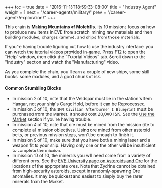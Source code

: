 +++
toc = true
date = "2016-11-18T18:59:33-08:00"
title = "Industry Agent"
weight = 1
next = "/career-agents/military/"
prev = "/career-agents/exploration/"
+++

This chain is **Making Mountains of Molehills**. Its 10 missions focus
on how to produce new items in EVE from scratch: mining raw materials
and then building modules, charges (ammo), and ships from those materials.

If you're having trouble figuring out how to use the industry interface,
you can watch the tutorial videos provided in-game. Press F12 to open the
"Help" window, then click the "Tutorial Videos" tab. Scroll down to the
"Industry" section and watch the "Manufacturing" video.

As you complete the chain, you'll earn a couple of new ships, some skill
books, some modules, and a good chunk of isk.

#### Common Stumbling Blocks

 * In mission 2 of 10, note that the Veldspar must be in the station's Item Hangar,
   not your ship's Cargo Hold, before it can be Reprocessed.
 * In mission 3 of 10, the `1MN Civilian Afterburner I Blueprint` must be purchased from the Market.
   It should cost 20,000 ISK.  See the [Use the Market](/market/) section if you're having trouble.
 * In mission 4 of 10, note that ore must be mined from the mission site to complete all mission objectives.
   Using ore mined from other asteroid belts, or previous mission steps, won't be enough to finish it.
 * In mission 9 of 10, make sure that you have both a mining laser and a weapon fit to your ship.
   Having only one or the other will be insufficient to complete the mission.
 * In mission 10 of 10, the minerals you will need come from a variety of different ores.
   See the [EVE University page on Asteroids and Ore](http://wiki.eveuniversity.org/Asteroids_and_Ore#Asteroid_distribution) for the locations of the appropriate ores.  Note that Zydrine cannot be obtained from high-security asteroids, except in randomly-spawning Ore anomalies.  It may be quickest and easiest to simply buy the rarer minerals from the Market.